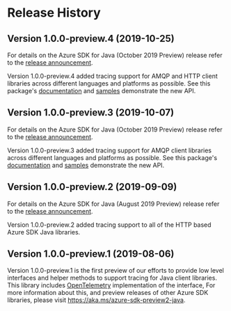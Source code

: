 # Release History

## Version 1.0.0-preview.4 (2019-10-25)
For details on the Azure SDK for Java (October 2019 Preview) release refer to the [release announcement](https://aka.ms/azure-sdk-preview5-java).

Version 1.0.0-preview.4 added tracing support for AMQP and HTTP client libraries across different languages and platforms as possible.
See this package's
  [documentation](https://github.com/Azure/azure-sdk-for-java/blob/master/sdk/core/azure-core-tracing-opencensus/README.md) and
  [samples](https://github.com/Azure/azure-sdk-for-java/tree/master/sdk/core/azure-core-tracing-opencensus/src/samples) demonstrate the new API.

## Version 1.0.0-preview.3 (2019-10-07)
For details on the Azure SDK for Java (October 2019 Preview) release refer to the [release announcement](https://aka.ms/azure-sdk-preview4-java).

Version 1.0.0-preview.3 added tracing support for AMQP client libraries across different languages and platforms as possible.
See this package's
  [documentation](https://github.com/Azure/azure-sdk-for-java/tree/master/sdk/tracing/azure-core-tracing-opencensus/README.md) and
  [samples](https://github.com/Azure/azure-sdk-for-java/tree/master/sdk/tracing/azure-core-tracing-opencensus/src/samples/java/com/azure/core/tracing/opencensus) demonstrate the new API.

## Version 1.0.0-preview.2 (2019-09-09)
For details on the Azure SDK for Java (August 2019 Preview) release refer to the [release announcement](https://aka.ms/azure-sdk-preview3-java).

Version 1.0.0-preview.2 added tracing support to all of the HTTP based Azure SDK Java libraries.

## Version 1.0.0-preview.1 (2019-08-06)
Version 1.0.0-preview.1 is the first preview of our efforts to provide low level interfaces and helper methods to support tracing for Java client libraries. This library includes [OpenTelemetry](https://opentelemetry.io/) implementation of the interface,
    For more information about this, and preview releases of other Azure SDK libraries, please visit
https://aka.ms/azure-sdk-preview2-java.
